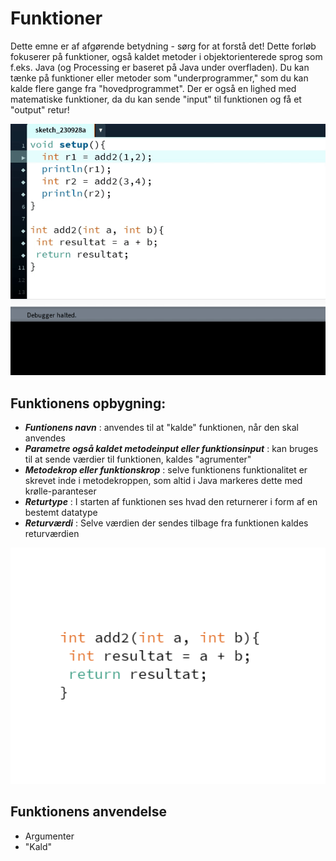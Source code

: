 # Funktioner
Dette emne er af afgørende betydning - sørg for at forstå det! Dette forløb fokuserer på funktioner, også kaldet metoder i objektorienterede sprog som f.eks. Java (og Processing er baseret på Java under overfladen). Du kan tænke på funktioner eller metoder som "underprogrammer," som du kan kalde flere gange fra "hovedprogrammet". Der er også en lighed med matematiske funktioner, da du kan sende "input" til funktionen og få et "output" retur!

<img src="fungif.gif">

## Funktionens opbygning:
- ***Funtionens navn*** : anvendes til at "kalde" funktionen, når den skal anvendes
- ***Parametre også kaldet metodeinput eller funktionsinput*** : kan bruges til at sende værdier til funktionen, kaldes "agrumenter"
- ***Metodekrop eller funktionskrop*** : selve funktionens funktionalitet er skrevet inde i metodekroppen, som altid i Java markeres dette med krølle-paranteser
- ***Returtype*** : I starten af funktionen ses hvad den returnerer i form af en bestemt datatype 
- ***Returværdi*** : Selve værdien der sendes tilbage fra funktionen kaldes returværdien

<img src="funtermer.gif">

## Funktionens anvendelse

- Argumenter
- "Kald"
